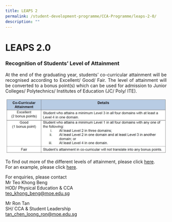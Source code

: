```yaml
---
title: LEAPS 2
permalink: /student-development-programme/CCA-Programme/leaps-2-0/
description: ""
---
```


# LEAPS 2.0

### Recognition of Students’ Level of Attainment

<p style="text-align: justify;">At the end of the graduating year, students’ co-curricular attainment will be recognised according to Excellent/ Good/ Fair. The level of attainment will be converted to a bonus point(s) which can be used for admission to Junior Colleges/ Polytechnics/ Institutes of Education (JC/ Poly/ ITE).</p>

![](/images/Student%20Development%20Programme/CCA%20Programme/LEAPS%202%20points.jpg)

To find out more of the different levels of attainment, please click <a href="/files/Student%20Development%20Programme/CCA/LEAPS%20Annex%20A.pdf" target="_blank">here</a>.   
For an example, please click <a href="/files/Student%20Development%20Programme/CCA/LEAPS%20Annex%20B.pdf" target="_blank">here</a>.

  
For enquiries, please contact  
Mr Teo Khong Beng   
HOD/ Physical Education & CCA   
[teo\_khong\_beng@moe.edu.sg](mailto:teo_khong_beng@moe.edu.sg)

Mr Ron Tan  
SH/ CCA & Student Leadership  
[tan\_chen\_loong\_ron@moe.edu.sg](mailto:tan_chen_loong_ron@moe.edu.sg)